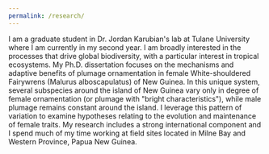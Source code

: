 ```yaml
---
permalink: /research/
---
```


I am a graduate student in Dr. Jordan Karubian's lab at Tulane University where I am currently in my second year. I am broadly interested in the processes that drive global biodiversity, with a particular interest in tropical ecosystems. My Ph.D. dissertation focuses on the mechanisms and adaptive benefits of plumage ornamentation in female White-shouldered Fairywrens (Malurus alboscapulatus) of New Guinea. In this unique system, several subspecies around the island of New Guinea vary only in degree of female ornamentation (or plumage with "bright characteristics"), while male plumage remains constant around the island. I leverage this pattern of variation to examine hypotheses relating to the evolution and maintenance of female traits. My research includes a strong international component and I spend much of my time working at field sites located in Milne Bay and Western Province, Papua New Guinea.  
